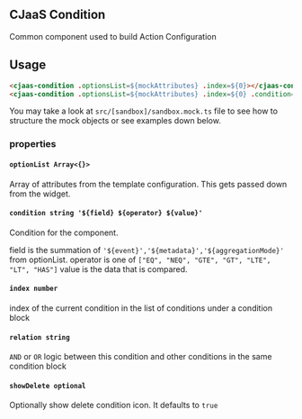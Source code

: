 ## CJaaS Condition

Common component used to build Action Configuration

## Usage

```html
<cjaas-condition .optionsList=${mockAttributes} .index=${0}></cjaas-condition>
<cjaas-condition .optionsList=${mockAttributes} .index=${0} .condition=${mockCondition}></cjaas-condition>
```


You may take a look at `src/[sandbox]/sandbox.mock.ts` file to see how to structure the mock objects or see examples down below.

### properties

#### `optionList Array<{}>`
Array of attributes from the template configuration. This gets passed down from the widget.


#### `condition string '${field} ${operator} ${value}'`
Condition for the component. 

field is the summation of `'${event}','${metadata}','${aggregationMode}'` from optionList.
operator is one of `["EQ", "NEQ", "GTE", "GT", "LTE", "LT", "HAS"]`
value is the data that is compared.


#### `index number`
index of the current condition in the list of conditions under a condition block


#### `relation string`
`AND` or `OR` logic between this condition and other conditions in the same condition block


#### `showDelete optional`
Optionally show delete condition icon. It defaults to `true`